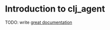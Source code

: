 # Introduction to clj_agent

TODO: write [great documentation](http://jacobian.org/writing/what-to-write/)
